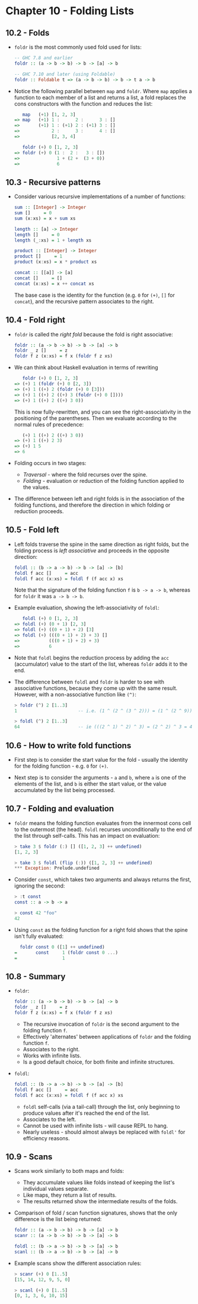 # Chapter 10 - Folding Lists

## 10.2 - Folds

- `foldr` is the most commonly used fold used for lists:

    ```haskell
    -- GHC 7.8 and earlier
    foldr :: (a -> b -> b) -> b -> [a] -> b

    -- GHC 7.10 and later (using Foldable)
    foldr :: Foldable t => (a -> b -> b) -> b -> t a -> b
    ```

- Notice the following parallel between `map` and `foldr`.  Where `map` applies a function to each member of a list and returns a list, a fold replaces the cons constructors with the function and reduces the list:

    ```haskell
       map   (+1) [1, 2, 3]
    => map   (+1) 1 :      2 :      3 : []
    =>       (+1) 1 : (+1) 2 : (+1) 3 : []
    =>            2 :      3 :      4 : []
    =>            [2, 3, 4]

       foldr (+) 0 [1, 2, 3]
    => foldr (+) 0 (1 :  2 :   3 : [])
    =>              1 + (2 +  (3 + 0))
    =>              6
    ```


## 10.3 - Recursive patterns

- Consider various recursive implementations of a number of functions:

    ```haskell
    sum :: [Integer] -> Integer
    sum []     = 0
    sum (x:xs) = x + sum xs

    length :: [a] -> Integer
    length []     = 0
    length (_:xs) = 1 + length xs

    product :: [Integer] -> Integer
    product []     = 1
    product (x:xs) = x * product xs

    concat :: [[a]] -> [a]
    concat []     = []
    concat (x:xs) = x ++ concat xs
    ```

    The base case is the identity for the function (e.g. `0` for `(+)`, `[]` for `concat`), and the recursive pattern associates to the right.


## 10.4 - Fold right

- `foldr` is called the _right fold_ because the fold is right associative:

    ```haskell
    foldr :: (a -> b -> b) -> b -> [a] -> b
    foldr _ z []     = z
    foldr f z (x:xs) = f x (foldr f z xs)
    ```

- We can think about Haskell evaluation in terms of rewriting

    ```haskell
       foldr (+) 0 [1, 2, 3]
    => (+) 1 (foldr (+) 0 [2, 3])
    => (+) 1 ((+) 2 (foldr (+) 0 [3]))
    => (+) 1 ((+) 2 ((+) 3 (foldr (+) 0 [])))
    => (+) 1 ((+) 2 ((+) 3 0))
    ```

    This is now fully-rewritten, and you can see the right-associativity in the positioning of the parentheses.  Then we evaluate according to the normal rules of precedence:

    ```haskell
       (+) 1 ((+) 2 ((+) 3 0))
    => (+) 1 ((+) 2 3)
    => (+) 1 5
    => 6
    ```

- Folding occurs in two stages:
    - _Traversal_ - where the fold recurses over the spine.
    - _Folding_ - evaluation or reduction of the folding function applied to the values.

- The difference between left and right folds is in the association of the folding functions, and therefore the direction in which folding or reduction proceeds.


## 10.5 - Fold left

- Left folds traverse the spine in the same direction as right folds, but the folding process is _left associative_ and proceeds in the opposite direction:

    ```haskell
    foldl :: (b -> a -> b) -> b -> [a] -> [b]
    foldl f acc []     = acc
    foldl f acc (x:xs) = foldl f (f acc x) xs
    ```

    Note that the signature of the folding function `f` is `b -> a -> b`, whereas for `foldr` it was `a -> b -> b`.

- Example evaluation, showing the left-associativity of `foldl`:

    ```haskell
       foldl (+) 0 [1, 2, 3]
    => foldl (+) (0 + 1) [2, 3]
    => foldl (+) ((0 + 1) + 2) [3]
    => foldl (+) (((0 + 1) + 2) + 3) []
    =>           (((0 + 1) + 2) + 3)
    =>           6
    ```

- Note that `foldl` begins the reduction process by adding the `acc` (accumulator) value to the start of the list, whereas `foldr` adds it to the end.

- The difference between `foldl` and `foldr` is harder to see with associative functions, because they come up with the same result.  However, with a non-associative function like `(^)`:

    ```haskell
    > foldr (^) 2 [1..3]
    1                       -- i.e. (1 ^ (2 ^ (3 ^ 2))) = (1 ^ (2 ^ 9)) = 1 ^ 512 = 1

    > foldl (^) 2 [1..3]
    64                      -- ie (((2 ^ 1) ^ 2) ^ 3) = (2 ^ 2) ^ 3 = 4 ^ 3 = 64
    ```


## 10.6 - How to write fold functions

- First step is to consider the start value for the fold - usually the identity for the folding function - e.g. `0` for `(+)`.

- Next step is to consider the arguments - `a` and `b`, where `a` is one of the elements of the list, and `b` is either the start value, or the value accumulated by the list being processed.


## 10.7 - Folding and evaluation

- `foldr` means the folding function evaluates from the innermost cons cell to the outermost (the head).  `foldl` recurses unconditionally to the end of the list through self-calls.  This has an impact on evaluation:

    ```haskell
    > take 3 $ foldr (:) [] ([1, 2, 3] ++ undefined)
    [1, 2, 3]

    > take 3 $ foldl (flip (:)) ([1, 2, 3] ++ undefined)
    *** Exception: Prelude.undefined
    ```

- Consider `const`, which takes two arguments and always returns the first, ignoring the second:

    ```haskell
    > :t const
    const :: a -> b -> a

    > const 42 "foo"
    42
    ```

- Using `const` as the folding function for a right fold shows that the spine isn't fully evaluated:

    ```haskell
      foldr const 0 ([1] ++ undefined)
    =       const     1 (foldr const 0 ...)
    =                 1
    ```



## 10.8 - Summary

- `foldr`:

    ```haskell
    foldr :: (a -> b -> b) -> b -> [a] -> b
    foldr _ z []     = z
    foldr f z (x:xs) = f x (foldr f z xs)
    ```

    - The recursive invocation of `foldr` is the second argument to the folding function `f`.
    - Effectively 'alternates' between applications of `foldr` and the folding function `f`.
    - Associates to the right.
    - Works with infinite lists.
    - Is a good default choice, for both finite and infinite structures.

- `foldl`:

    ```haskell
    foldl :: (b -> a -> b) -> b -> [a] -> [b]
    foldl f acc []     = acc
    foldl f acc (x:xs) = foldl f (f acc x) xs
    ```

    - `foldl` self-calls (via a tail-call) through the list, only beginning to produce values after it's reached the end of the list.
    - Associates to the left.
    - Cannot be used with infinite lists - will cause REPL to hang.
    - Nearly useless - should almost always be replaced with `foldl'` for efficiency reasons.


## 10.9 - Scans

- Scans work similarly to both maps and folds:
    - They accumulate values like folds instead of keeping the list's individual values separate.
    - Like maps, they return a list of results.
    - The results returned show the intermediate results of the folds.

- Comparison of fold / scan function signatures, shows that the only difference is the list being returned:

    ```haskell
    foldr :: (a -> b -> b) -> b -> [a] -> b
    scanr :: (a -> b -> b) -> b -> [a] -> b

    foldl :: (b -> a -> b) -> b -> [a] -> b
    scanl :: (b -> a -> b) -> b -> [a] -> b
    ```

- Example scans show the different association rules:

    ```haskell
    > scanr (+) 0 [1..5]
    [15, 14, 12, 9, 5, 0]

    > scanl (+) 0 [1..5]
    [0, 1, 3, 6, 10, 15]
    ```